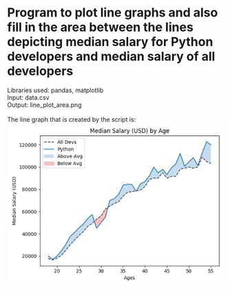 # Program to plot line graphs and also fill in the area between the lines depicting median salary for Python developers and median salary of all developers

Libraries used: pandas, matplotlib<br />
Input: data.csv<br />
Output: line_plot_area.png<br />
<br />
The line graph that is created by the script is: <br />
![Line graph Depicted](https://github.com/tebbythomas/Data_Visualization_Projects/blob/master/Line_Plot_Fill_Area/line_plot_area.png)
